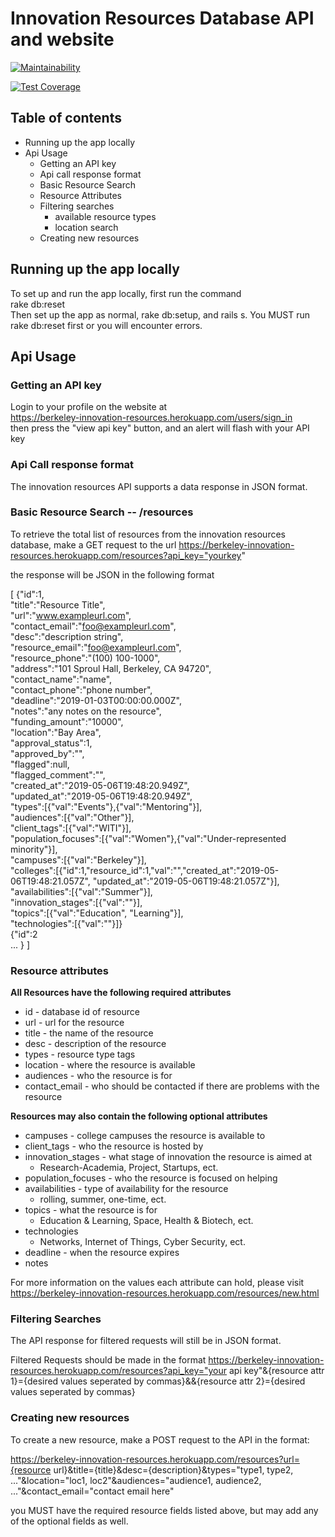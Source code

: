 # Innovation Resources Database API and website

[![Maintainability](https://api.codeclimate.com/v1/badges/9fbc73aa3f01f70834b6/maintainability)](https://codeclimate.com/github/andrewlawhh/lime/maintainability)

[![Test Coverage](https://api.codeclimate.com/v1/badges/9fbc73aa3f01f70834b6/test_coverage)](https://codeclimate.com/github/andrewlawhh/lime/test_coverage)

## Table of contents

* Running up the app locally
* Api Usage
    * Getting an API key
    * Api call response format
    * Basic Resource Search
    * Resource Attributes
    * Filtering searches
        * available resource types
        * location search
    * Creating new resources
## Running up the app locally
To set up and run the app locally, first run the command  
rake db:reset  
Then set up the app as normal, rake db:setup, and rails s. You MUST run rake db:reset first or you will encounter errors. 
## Api Usage
### Getting an API key
Login to your profile on the website at   
https://berkeley-innovation-resources.herokuapp.com/users/sign_in  
then press the "view api key" button, and an alert will flash with your API key

### Api Call response format
The innovation resources API supports a data response in JSON format.
### Basic Resource Search -- /resources
To retrieve the total list of resources from the innovation resources database, make a GET request to the url 
https://berkeley-innovation-resources.herokuapp.com/resources?api_key="yourkey"

the response will be JSON in the following format

[
{"id":1,  
 "title":"Resource Title",   
 "url":"www.exampleurl.com",   
 "contact_email":"foo@exampleurl.com",   
 "desc":"description string",   
 "resource_email":"foo@exampleurl.com",   
 "resource_phone":"(100) 100-1000",   
 "address":"101 Sproul Hall, Berkeley, CA 94720",   
 "contact_name":"name",   
 "contact_phone":"phone number",   
 "deadline":"2019-01-03T00:00:00.000Z",   
 "notes":"any notes on the resource",   
 "funding_amount":"10000",   
 "location":"Bay Area",   
 "approval_status":1,   
 "approved_by":"",   
 "flagged":null,   
 "flagged_comment":"",   
 "created_at":"2019-05-06T19:48:20.949Z",   
 "updated_at":"2019-05-06T19:48:20.949Z",   
 "types":[{"val":"Events"},{"val":"Mentoring"}],   
 "audiences":[{"val":"Other"}],   
 "client_tags":[{"val":"WITI"}],  
 "population_focuses":[{"val":"Women"},{"val":"Under-represented minority"}],   
 "campuses":[{"val":"Berkeley"}],   
 "colleges":[{"id":1,"resource_id":1,"val":"","created_at":"2019-05-06T19:48:21.057Z", 
 "updated_at":"2019-05-06T19:48:21.057Z"}],   
 "availabilities":[{"val":"Summer"}],   
 "innovation_stages":[{"val":""}],   
 "topics":[{"val":"Education", "Learning"}],   
 "technologies":[{"val":""}]}  
{"id":2   
...
}
 ]

### Resource attributes
**All Resources have the following required attributes**
* id - database id of resource
* url - url for the resource
* title - the name of the resource
* desc - description of the resource
* types - resource type tags
* location - where the resource is available
* audiences - who the resource is for 
* contact_email - who should be contacted if there are problems with the resource

**Resources may also contain the following optional attributes**
* campuses - college campuses the resource is available to
* client_tags - who the resource is hosted by
* innovation_stages - what stage of innovation the resource is aimed at 
    * Research-Academia, Project, Startups, ect.
* population_focuses - who the resource is focused on helping
* availabilities - type of availability for the resource
    * rolling, summer, one-time, ect. 
* topics - what the resource is for
    * Education & Learning, Space, Health & Biotech, ect. 
* technologies
    * Networks, Internet of Things, Cyber Security, ect.
* deadline - when the resource expires
* notes 

For more information on the values each attribute can hold, please visit
https://berkeley-innovation-resources.herokuapp.com/resources/new.html

### Filtering Searches
The API response for filtered requests will still be in JSON format.

Filtered Requests should be made in the format
https://berkeley-innovation-resources.herokuapp.com/resources?api_key="your api key"&{resource attr 1}={desired values seperated by commas}&&{resource attr 2}={desired values seperated by commas}

### Creating new resources
To create a new resource, make a POST request to the API in the format:

https://berkeley-innovation-resources.herokuapp.com/resources?url={resource url}&title={title}&desc={description}&types="type1, type2, ..."&location="loc1, loc2"&audiences="audience1, audience2, ..."&contact_email="contact email here"

you MUST have the required resource fields listed above, but may add any of the optional fields as well.